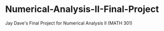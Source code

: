 # Numerical-Analysis-II-Final-Project
Jay Dave's Final Project for Numerical Analysis II (MATH 301)
